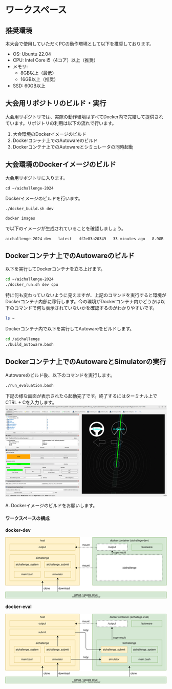 # ワークスペース

## 推奨環境

本大会で使用していただくPCの動作環境として以下を推奨しております。

- OS: Ubuntu 22.04
- CPU: Intel Core i5（4コア）以上（推奨）
- メモリ:
  - 8GB以上（最低）
  - 16GB以上（推奨）
- SSD: 60GB以上


## 大会用リポジトリのビルド・実行
大会用リポジトリでは、実際の動作環境はすべてDocker内で完結して提供されています。リポジトリの利用は以下の流れで行います。
1. 大会環境のDockerイメージのビルド
2. Dockerコンテナ上でのAutowareのビルド
3. Dockerコンテナ上でのAutowareとシミュレータの同時起動

## 大会環境のDockerイメージのビルド
大会用リポジトリに入ります。
```
cd ~/aichallenge-2024
```

Dockerイメージのビルドを行います。
```
./docker_build.sh dev
```

```
docker images
```
で以下のイメージが生成されていることを確認しましょう。
```
aichallenge-2024-dev   latest   df2e83a20349   33 minutes ago   8.9GB
```

## Dockerコンテナ上でのAutowareのビルド
以下を実行してDockerコンテナを立ち上げます。

```bash
cd ~/aichallenge-2024
./docker_run.sh dev cpu
```

特に何も変わっていないように見えますが、上記のコマンドを実行すると環境がDockerコンテナ内部に移行します。今の環境がDockerコンテナ内かどうかは以下のコマンドで何も表示されていないかを確認するのがわかりやすいです。

```bash
ls ~
```

Dockerコンテナ内で以下を実行してAutowareをビルドします。

```bash
cd /aichallenge
./build_autoware.bash
```

## Dockerコンテナ上でのAutowareとSimulatorの実行

Autowareのビルド後、以下のコマンドを実行します。

```bash
./run_evaluation.bash
```

下記の様な画面が表示されたら起動完了です。終了するにはターミナル上でCTRL + Cを入力します。
![autoware](./development/images/installation/autoware.png)


A. Dockerイメージのビルドをお願いします。

#### ワークスペースの構成

**docker-dev**

![dev](./images/docker/dev.drawio.svg)

**docker-eval**

![eval](./images/docker/eval.drawio.svg)
